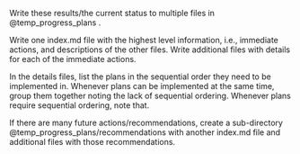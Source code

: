 Write these results/the current status to multiple files in @temp_progress_plans . 

Write one index.md file with the highest level information, i.e.,  immediate actions, and descriptions of the other files. Write additional files with details for each of the immediate actions.

In the details files, list the plans in the sequential order they need to be implemented in. Whenever plans can be implemented at the same time, group them together noting the lack of sequential ordering. Whenever plans require sequential ordering, note that. 

If there are many future actions/recommendations, create a sub-directory @temp_progress_plans/recommendations with another index.md file and additional files with those recommendations.
